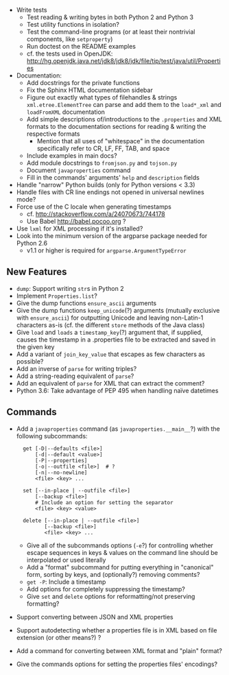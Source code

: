 - Write tests
    - Test reading & writing bytes in both Python 2 and Python 3
    - Test utility functions in isolation?
    - Test the command-line programs (or at least their nontrivial components,
      like `setproperty`)
    - Run doctest on the README examples
    - cf. the tests used in OpenJDK: <http://hg.openjdk.java.net/jdk8/jdk8/jdk/file/tip/test/java/util/Properties>
- Documentation:
    - Add docstrings for the private functions
    - Fix the Sphinx HTML documentation sidebar
    - Figure out exactly what types of filehandles & strings
      `xml.etree.ElementTree` can parse and add them to the `load*_xml` and
      `loadFromXML` documentation
    - Add simple descriptions of/introductions to the `.properties` and XML
      formats to the documentation sections for reading & writing the
      respective formats
        - Mention that all uses of "whitespace" in the documentation
          specifically refer to CR, LF, FF, TAB, and space
    - Include examples in main docs?
    - Add module docstrings to `fromjson.py` and `tojson.py`
    - Document `javaproperties` command
    - Fill in the commands' arguments' `help` and `description` fields
- Handle "narrow" Python builds (only for Python versions < 3.3)
- Handle files with CR line endings not opened in universal newlines mode?
- Force use of the C locale when generating timestamps
    - cf. <http://stackoverflow.com/a/24070673/744178>
    - Use Babel <http://babel.pocoo.org> ?
- Use `lxml` for XML processing if it's installed?
- Look into the minimum version of the argparse package needed for Python 2.6
    - v1.1 or higher is required for `argparse.ArgumentTypeError`

New Features
------------
- `dump`: Support writing `str`s in Python 2
- Implement `Properties.list`?
- Give the dump functions `ensure_ascii` arguments
- Give the dump functions `keep_unicode`(?) arguments (mutually exclusive with
  `ensure_ascii`) for outputting Unicode and leaving non-Latin-1 characters
  as-is  (cf. the different `store` methods of the Java class)
- Give `load` and `loads` a `timestamp_key`(?) argument that, if supplied,
  causes the timestamp in a .properties file to be extracted and saved in the
  given key
- Add a variant of `join_key_value` that escapes as few characters as possible?
- Add an inverse of `parse` for writing triples?
- Add a string-reading equivalent of `parse`?
- Add an equivalent of `parse` for XML that can extract the comment?
- Python 3.6: Take advantage of PEP 495 when handling naïve datetimes

Commands
--------
- Add a `javaproperties` command (as `javaproperties.__main__`?) with the
  following subcommands:

        get [-D|--defaults <file>]
            [-d|--default <value>]
            [-P|--properties]
            [-o|--outfile <file>]  # ?
            [-n|--no-newline]
            <file> <key> ...

        set [--in-place | --outfile <file>]
            [--backup <file>]
            # Include an option for setting the separator
            <file> <key> <value>

        delete [--in-place | --outfile <file>]
               [--backup <file>]
               <file> <key> ...

    - Give all of the subcommands options (`-e`?) for controlling whether
      escape sequences in keys & values on the command line should be
      interpolated or used literally
    - Add a "format" subcommand for putting everything in "canonical" form,
      sorting by keys, and (optionally?) removing comments?
    - `get -P`: Include a timestamp
    - Add options for completely suppressing the timestamp?
    - Give `set` and `delete` options for reformatting/not preserving
      formatting?

- Support converting between JSON and XML properties
- Support autodetecting whether a properties file is in XML based on file
  extension (or other means?) ?
- Add a command for converting between XML format and "plain" format?
- Give the commands options for setting the properties files' encodings?
